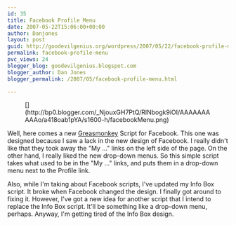 ```yaml
---
id: 35
title: Facebook Profile Menu
date: 2007-05-22T15:06:00+00:00
author: Danjones
layout: post
guid: http://goodevilgenius.org/wordpress/2007/05/22/facebook-profile-menu/
permalink: facebook-profile-menu
pvc_views: 24
blogger_blog: goodevilgenius.blogspot.com
blogger_author: Dan Jones
blogger_permalink: /2007/05/facebook-profile-menu.html

---
```

<figure>[<img style="margin: 0pt 0pt 10px 10px;float: right;cursor: pointer" src="http://bp0.blogger.com/_NjouxGH7PtQ/RlNbogk9iOI/AAAAAAAAAAo/a418oab1pYA/s320/facebookMenu.png" alt="" border="0" />](http://bp0.blogger.com/_NjouxGH7PtQ/RlNbogk9iOI/AAAAAAAAAAo/a418oab1pYA/s1600-h/facebookMenu.png)</figure> 

Well, here comes a new [Greasmonkey](http://greasemonkey.mozdev.org/) Script for Facebook. This one was designed because I saw a lack in the new design of Facebook. I really didn't like that they took away the "My &hellip;" links on the left side of the page. On the other hand, I really liked the new drop-down menus. So this simple script takes what used to be in the "My &hellip;" links, and puts them in a drop-down menu next to the Profile link.

Also, while I'm taking about Facebook scripts, I've updated my Info Box script. It broke when Facebook changed the design. I finally got around to fixing it. However, I've got a new idea for another script that I intend to replace the Info Box script. It'll be something like a drop-down menu, perhaps. Anyway, I'm getting tired of the Info Box design.
